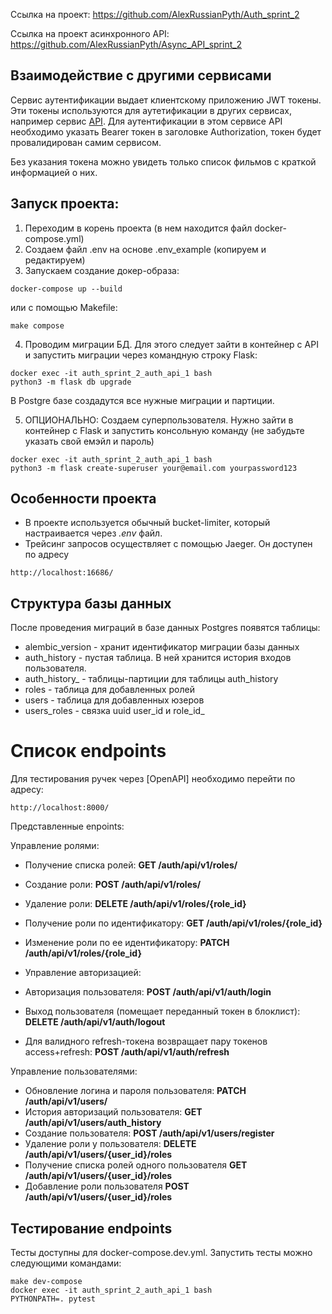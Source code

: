 Ссылка на проект: https://github.com/AlexRussianPyth/Auth_sprint_2

Ссылка на проект асинхронного API: https://github.com/AlexRussianPyth/Async_API_sprint_2

## Взаимодействие с другими сервисами

Сервис аутентификации выдает клиентскому приложению JWT токены. Эти токены используются для аутетификации в других
сервисах, например сервис [API](https://github.com/AlexRussianPyth/Async_API_sprint_2). Для аутентификации в этом
сервисе API необходимо указать Bearer токен в заголовке Authorization, токен будет провалидирован самим сервисом.

Без указания токена можно увидеть только список фильмов с краткой информацией о них.

## Запуск проекта:

1. Переходим в корень проекта (в нем находится файл docker-compose.yml)
2. Создаем файл .env на основе .env_example (копируем и редактируем)
3. Запускаем создание докер-образа:

```
docker-compose up --build  
```

или с помощью Makefile:

```
make compose
```

4. Проводим миграции БД. Для этого следует зайти в контейнер с API и запустить миграции через командную строку Flask:

```
docker exec -it auth_sprint_2_auth_api_1 bash
python3 -m flask db upgrade
```

В Postgre базе создадутся все нужные миграции и партиции.

5. ОПЦИОНАЛЬНО: Создаем суперпользователя. Нужно зайти в контейнер с Flask и запустить консольную команду (не забудьте
   указать свой емэйл и пароль)

```
docker exec -it auth_sprint_2_auth_api_1 bash
python3 -m flask create-superuser your@email.com yourpassword123
```

## Особенности проекта

- В проекте используется обычный bucket-limiter, который настраивается через _.env_ файл.
- Трейсинг запросов осуществляет с помощью Jaeger. Он доступен по адресу

```
http://localhost:16686/
```

## Структура базы данных

После проведения миграций в базе данных Postgres появятся таблицы:

- alembic_version - хранит идентификатор миграции базы данных
- auth_history - пустая таблица. В ней хранится история входов пользователя.
- auth_history_<device> - таблицы-партиции для таблицы auth_history
- roles - таблица для добавленных ролей
- users - таблица для добавленных юзеров
- users_roles - связка uuid user_id и role_id_

# Список endpoints

Для тестирования ручек через [OpenAPI] необходимо перейти по адресу:

```
http://localhost:8000/
```

Представленные enpoints:

Управление ролями:

- Получение списка ролей: **GET /auth/api/v1/roles/**
- Создание роли: **POST /auth/api/v1/roles/**
- Удаление роли: **DELETE /auth/api/v1/roles/{role_id}**
- Получение роли по идентификатору: **GET /auth/api/v1/roles/{role_id}**
- Изменение роли по ее идентификатору: **PATCH /auth/api/v1/roles/{role_id}**

- Управление авторизацией:

- Авторизация пользователя: **POST /auth/api/v1/auth/login**
- Выход пользователя (помещает переданный токен в блоклист): **DELETE /auth/api/v1/auth/logout**
- Для валидного refresh-токена возвращает пару токенов access+refresh: **POST /auth/api/v1/auth/refresh**

Управление пользователями:

- Обновление логина и пароля пользователя: **PATCH /auth/api/v1/users/**
- История авторизаций пользователя: **GET /auth/api/v1/users/auth_history**
- Создание пользователя: **POST /auth/api/v1/users/register**
- Удаление роли у пользователя: **DELETE /auth/api/v1/users/{user_id}/roles**
- Получение списка ролей одного пользователя **GET /auth/api/v1/users/{user_id}/roles**
- Добавление роли пользователя **POST /auth/api/v1/users/{user_id}/roles**

## Тестирование endpoints

Тесты доступны для docker-compose.dev.yml. Запустить тесты можно следующими командами:

```
make dev-compose
docker exec -it auth_sprint_2_auth_api_1 bash
PYTHONPATH=. pytest
```
